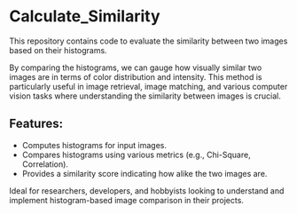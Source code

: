 # Calculate_Similarity
This repository contains code to evaluate the similarity between two images based on their histograms.

By comparing the histograms, we can gauge how visually similar two images are in terms of color distribution and intensity. This method is particularly useful in image retrieval, image matching, and various computer vision tasks where understanding the similarity between images is crucial.

## Features:

- Computes histograms for input images.
- Compares histograms using various metrics (e.g., Chi-Square, Correlation).
- Provides a similarity score indicating how alike the two images are.


Ideal for researchers, developers, and hobbyists looking to understand and implement histogram-based image comparison in their projects.
